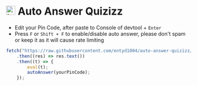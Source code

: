 # <img src="https://github.com/entyd1004/auto-answer-quizizz/assets/76547160/0f1f7f4d-2a02-43d3-87e8-7f3c7705214c" alt="image" width="25" height="25"> Auto Answer Quizizz 
- Edit your Pin Code, after paste to Console of devtool + `Enter`
- Press `F` or `Shift + F` to enable/disable auto answer, please don't spam or keep it as it will cause rate limiting
```js
fetch("https://raw.githubusercontent.com/entyd1004/auto-answer-quizizz/main/bundle.js")
    .then((res) => res.text())
    .then((t) => {
        eval(t);
        autoAnswer(yourPinCode);
    });
```


